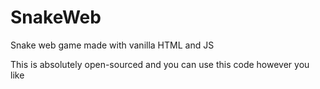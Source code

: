 # SnakeWeb
Snake web game made with vanilla HTML and JS

This is absolutely open-sourced and you can use this code however you like
